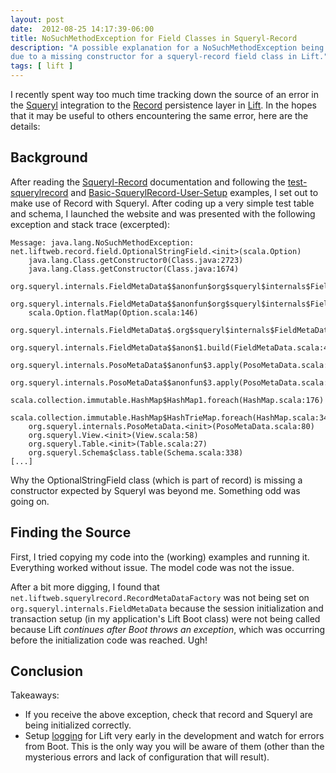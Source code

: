 ```yaml
---
layout: post
date:  2012-08-25 14:17:39-06:00
title: NoSuchMethodException for Field Classes in Squeryl-Record
description: "A possible explanation for a NoSuchMethodException being thrown \
due to a missing constructor for a squeryl-record field class in Lift."
tags: [ lift ]
---
```

I recently spent way too much time tracking down the source of an error in the
[Squeryl](http://squeryl.org) integration to the
[Record](https://app.assembla.com/spaces/liftweb/wiki/Record) persistence layer
in [Lift](http://liftweb.net/).  In the hopes that it may be useful to others
encountering the same error, here are the details:

<!--more-->

## Background

After reading the
[Squeryl-Record](https://app.assembla.com/wiki/show/liftweb/Squeryl)
documentation and following the
[test-squerylrecord](https://github.com/migo/test-squerylrecord) and
[Basic-SquerylRecord-User-Setup](https://github.com/karma4u101/Basic-SquerylRecord-User-Setup)
examples, I set out to make use of Record with Squeryl.  After coding up a very
simple test table and schema, I launched the website and was presented with the
following exception and stack trace (excerpted):

    Message: java.lang.NoSuchMethodException: net.liftweb.record.field.OptionalStringField.<init>(scala.Option)
        java.lang.Class.getConstructor0(Class.java:2723)
        java.lang.Class.getConstructor(Class.java:1674)
        org.squeryl.internals.FieldMetaData$$anonfun$org$squeryl$internals$FieldMetaData$$_createCustomTypeFactory$1.apply(FieldMetaData.scala:511)
        org.squeryl.internals.FieldMetaData$$anonfun$org$squeryl$internals$FieldMetaData$$_createCustomTypeFactory$1.apply(FieldMetaData.scala:504)
        scala.Option.flatMap(Option.scala:146)
        org.squeryl.internals.FieldMetaData$.org$squeryl$internals$FieldMetaData$$_createCustomTypeFactory(FieldMetaData.scala:504)
        org.squeryl.internals.FieldMetaData$$anon$1.build(FieldMetaData.scala:425)
        org.squeryl.internals.PosoMetaData$$anonfun$3.apply(PosoMetaData.scala:111)
        org.squeryl.internals.PosoMetaData$$anonfun$3.apply(PosoMetaData.scala:80)
        scala.collection.immutable.HashMap$HashMap1.foreach(HashMap.scala:176)
        scala.collection.immutable.HashMap$HashTrieMap.foreach(HashMap.scala:345)
        org.squeryl.internals.PosoMetaData.<init>(PosoMetaData.scala:80)
        org.squeryl.View.<init>(View.scala:58)
        org.squeryl.Table.<init>(Table.scala:27)
        org.squeryl.Schema$class.table(Schema.scala:338)
	[...]

Why the OptionalStringField class (which is part of record) is missing a
constructor expected by Squeryl was beyond me.  Something odd was going on.

## Finding the Source

First, I tried copying my code into the (working) examples and running it.
Everything worked without issue.  The model code was not the issue.

After a bit more digging, I found that
`net.liftweb.squerylrecord.RecordMetaDataFactory` was not being set on
`org.squeryl.internals.FieldMetaData` because the session initialization and
transaction setup (in my application's Lift Boot class) were not being
called because Lift *continues after Boot throws an exception*, which was
occurring before the initialization code was reached.  Ugh!

## Conclusion

Takeaways:

* If you receive the above exception, check that record and Squeryl are being
  initialized correctly.
* Setup [logging](https://app.assembla.com/spaces/liftweb/wiki/Logging) for
  Lift very early in the development and watch for errors from Boot.  This is
  the only way you will be aware of them (other than the mysterious errors and
  lack of configuration that will result).

